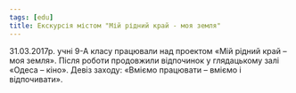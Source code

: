 ```yaml
---
tags: [edu]
title: Екскурсія містом "Мій рідний край - моя земля"
---
```


31.03.2017р. учні 9-А класу працювали над проектом «Мій рідний край – моя земля». Після роботи продовжили відпочинок у глядацькому залі «Одеса – кіно». Девіз заходу: «Вміємо працювати – вміємо і відпочивати».

<slideshow id="72157680294702550"></slideshow>
